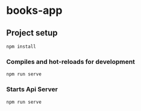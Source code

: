 # books-app

## Project setup

```
npm install
```

### Compiles and hot-reloads for development

```
npm run serve
```

### Starts Api Server

```
npm run serve
```
